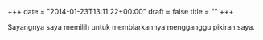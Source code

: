 +++
date = "2014-01-23T13:11:22+00:00"
draft = false
title = ""
+++
<p>Sayangnya saya memilih untuk membiarkannya mengganggu pikiran saya.</p>